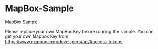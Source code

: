# MapBox-Sample
MapBox Sample

Please replace your own MapBox Key before running the sample. You can get your own Mapbox Key from https://www.mapbox.com/developers/api/#access-tokens.
